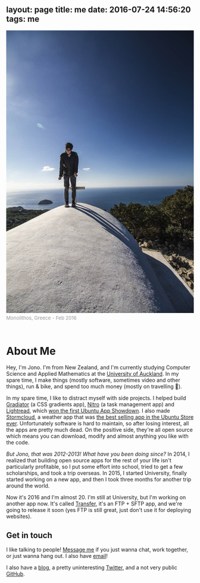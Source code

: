 layout: page
title: me
date: 2016-07-24 14:56:20
tags: me
---

<style>
.article-entry {
  max-width: 600px;
  margin: 0 auto;
  font-size: 20px;
  padding-right: 600px;
  padding-left: 25px;
  padding-top: 100px;
  padding-bottom: 75px;
  line-height: 1.58;
}
.article-entry a {
  color: #0084FF;
  text-decoration: none;
}
.article-entry h1 {
  letter-spacing: -1.5px;
}
.article-entry h2 {
  letter-spacing: -1px;
}
.article-entry a:hover {
  text-decoration: none;
}
.mainimg {
  max-width: 500px;
  position: fixed;
  bottom: 0;
  left: 50%;
  font-size: 0;
  right: 0;
  top: 60px;
  padding-left: 75px;
  padding-top: 50px;
}
.mainimg img {
  max-width: 100%;
  max-height: 100%;
  max-height: calc(100% - 75px);
}
.mainimg span {
  font-size: 13px;
  display: inline-block;
  padding-top: 5px;
  color: #999;
}
@media (max-width: 1225px) {
  .article-entry {
    padding-right: 25px;
  }
  .mainimg {
    position: static;
    padding-top: 0;
    padding-bottom: 25px;
    padding-left: 0;
    max-width: 600px;
  } 
}
@media (max-width: 600px) {
  .article-entry {
    padding-top: 80px;
    font-size: 18px;
  }
  .mainimg {
    padding-bottom: 0;
  }
}
@media (max-width: 450px) {
  .article-entry {
    font-size: 16px;
  }
}
</style>

<div class="mainimg">
<img src="me.jpg">
<span>Monolithos, Greece - Feb 2016</span>
</div>

# About Me

Hey, I'm Jono. I'm from New Zealand, and I'm currently studying Computer Science and Applied Mathematics at the [University of Auckland](https://www.auckland.ac.nz/). In my spare time, I make things (mostly software, sometimes video and other things), run & bike, and spend too much money (mostly on travelling <span class="emoji">🚀</span>).

In my spare time, I like to distract myself with side projects. I helped build [Gradiator](https://launchpad.net/gradiator) (a CSS gradients app), [Nitro](https://github.com/CaffeinatedCode/nitro) (a task management app) and [Lightread](https://github.com/stayradiated/LightRead), which [won the first Ubuntu App Showdown](http://www.omgubuntu.co.uk/2012/08/ubuntu-app-showdown-winners-announced). I also made [Stormcloud](https://github.com/consindo/stormcloud), a weather app that was [the best selling app in the Ubuntu Store ever](http://www.omgubuntu.co.uk/tag/stormcloud). Unfortunately software is hard to maintain, so after losing interest, all the apps are pretty much dead. On the positive side, they're all open source which means you can download, modify and almost anything you like with the code.

*But Jono, that was 2012-2013! What have you been doing since?* In 2014, I realized that building open source apps for the rest of your life isn't particularly profitable, so I put some effort into school, tried to get a few scholarships, and took a trip overseas. In 2015, I started University, finally started working on a new app, and then I took three months for another trip around the world.

Now it's 2016 and I'm almost 20. I'm still at University, but I'm working on another app now. It's called [Transfer](https://dymajo.com), it's an FTP + SFTP app, and we're going to release it soon (yes FTP is still great, just don't use it for deploying websites).

## Get in touch
I like talking to people! [Message me](https://m.me/jonocoopernz) if you just wanna chat, work together, or just wanna hang out. I also have [email](mailto:jono@jonocooper.com)!

I also have a [blog](/archives), a pretty uninteresting [Twitter](https://twitter.com/consindo), and a not very public [GitHub](https://github.com/consindo).

